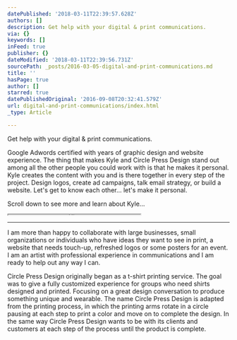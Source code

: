 ```yaml
---
datePublished: '2018-03-11T22:39:57.628Z'
authors: []
description: Get help with your digital & print communications.
via: {}
keywords: []
inFeed: true
publisher: {}
dateModified: '2018-03-11T22:39:56.731Z'
sourcePath: _posts/2016-03-05-digital-and-print-communications.md
title: ''
hasPage: true
author: []
starred: true
datePublishedOriginal: '2016-09-08T20:32:41.579Z'
url: digital-and-print-communications/index.html
_type: Article

---
```

Get help with your digital & print communications.

Google Adwords certified with years of graphic design and website experience. The thing that makes Kyle and Circle Press Design stand out among all the other people you could work with is that he makes it personal. Kyle creates the content with you and is there together in every step of the project. Design logos, create ad campaigns, talk email strategy, or build a website. Let's get to know each other... let's make it personal.

Scroll down to see more and learn about Kyle...

<iframe src="https://the-grid.github.io/ed-userhtml/?g=eJydkk9LAzEQxe9-ijEHD8I2VVHR7q5IFQ_in4LgQaRkN9N0NJssSbp1_fRmt1IVLII5TcLvzeS9JC2sbPOtdDtJ4MpapRHGViLMrIMxuTLu7x16DxfoSRl4xMJT6CDToPNkDdwLhZAkOaS-dFQHCG2NGQv4FviLaMTqlOVbfBfS7afxxfnD-RPscmiEA9XPnJbrdlOSkMHJ0fH-weHwaDjaQGlh1KIbnAFDwzZh0UYlQgcdbGRKq6PZiMz6tZHTokDdcfvvpR3f0qQyl5OT60XxPrn5KXJYCfeKgYyaWqPbKJoJ7XEEMYLn57wzn_JVLn_FBt6VGeN8uVwOVu2F9OgaKtEPSlvxOqYgJP-66ODFs_x7f2PXpaQGfGh1HCTJ11q0p2Q0GRx1EqoUzJHUPGRsj8GSZJj31aeksE6iS_rdqbGdCoSO8D9uyddPzM_6ZLNfYt0RVT1SC5LZ3W1fr4xkQ8bjn-XRTWf0mz_ef-cPjTv5dA" height="1" style=""></iframe>

---

I am more than happy to collaborate with large businesses, small organizations or individuals who have ideas they want to see in print, a website that needs touch-up, refreshed logos or some posters for an event. I am an artist with professional experience in communications and I am ready to help out any way I can.

Circle Press Design originally began as a t-shirt printing service. The goal was to give a fully customized experience for groups who need shirts designed and printed. Focusing on a great design conversation to produce something unique and wearable. The name Circle Press Design is adapted from the printing process, in which the printing arms rotate in a circle pausing at each step to print a color and move on to complete the design. In the same way Circle Press Design wants to be with its clients and customers at each step of the process until the product is complete.